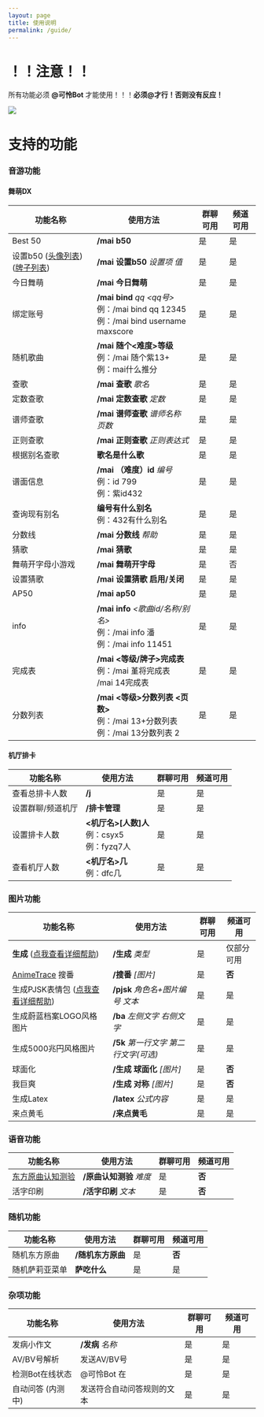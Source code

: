 ```yaml
---
layout: page
title: 使用说明
permalink: /guide/
---
```


# ！！注意！！
所有功能必须 **@可怜Bot** 才能使用！！！**必须@才行！否则没有反应！**

![](https://cdn.jsdelivr.net/gh/xszqxszq/KarenBot/QR.png)

# 支持的功能

### 音游功能

#### 舞萌DX

| 功能名称                                                   | 使用方法                                                                                         | 群聊可用 | 频道可用 |
|--------------------------------------------------------|----------------------------------------------------------------------------------------------|------|------|
| Best 50                                                | **/mai b50**                                                                                 | 是    | 是    |
| 设置b50 ([头像列表](/maimai_icons)) ([牌子列表](/maimai_plates)) | **/mai 设置b50** *设置项* *值*                                                                     | 是    | 是    |
| 今日舞萌                                                   | **/mai 今日舞萌**                                                                                | 是    | 是    |
| 绑定账号                                                   | **/mai bind** *qq* *&lt;qq号&gt;* <br> 例：/mai bind qq 12345<br> 例：/mai bind username maxscore | 是    | 是    |
| 随机歌曲                                                   | **/mai 随个&lt;难度&gt;等级** <br>例：/mai 随个紫13+<br>例：mai什么推分                                       | 是    | 是    |
| 查歌                                                     | **/mai 查歌** *歌名*                                                                             | 是    | 是    |
| 定数查歌                                                   | **/mai 定数查歌** *定数*                                                                           | 是    | 是    |    
| 谱师查歌                                                   | **/mai 谱师查歌** *谱师名称* *页数*                                                                    | 是    | 是    |    
| 正则查歌                                                   | **/mai 正则查歌** *正则表达式*                                                                        | 是    | 是    |    
| 根据别名查歌                                                 | **歌名是什么歌**                                                                                   | 是    | 是    |
| 谱面信息                                                   | **/mai** **（难度）id** *编号*<br>  例：id 799<br> 例：紫id432                                          | 是    | 是    |
| 查询现有别名                                                 | **编号有什么别名**<br> 例：432有什么别名                                                                   | 是    | 是    |
| 分数线                                                    | **/mai** **分数线** *帮助*                                                                        | 是    | 是    |
| 猜歌                                                     | **/mai 猜歌**                                                                                  | 是    | 是    |
| 舞萌开字母小游戏                                               | **/mai 舞萌开字母**                                                                               | 是    | 否    |
| 设置猜歌                                                   | **/mai 设置猜歌 启用/关闭**                                                                          | 是    | 是    |
| AP50                                                   | **/mai ap50**                                                                                | 是    | 是    |
| info                                                   | **/mai info** *&lt;歌曲id/名称/别名&gt;* <br>例：/mai info 潘<br>例：/mai info 11451                    | 是    | 是    |
| 完成表                                                    | **/mai &lt;等级/牌子&gt;完成表**<br>例：/mai 堇将完成表<br>/mai 14完成表                                      | 是    | 是    |
| 分数列表                                                   | **/mai &lt;等级&gt;分数列表 &lt;页数&gt;**<br>例：/mai 13+分数列表<br>例：/mai 13分数列表 2                      | 是    | 是    |

#### 机厅排卡

| 功能名称      | 使用方法                                          | 群聊可用 | 频道可用 |
|-----------|-----------------------------------------------|------|------|
| 查看总排卡人数   | **/j**                                        | 是    | 是    |
| 设置群聊/频道机厅 | **/排卡管理**                                     | 是    | 是    |
| 设置排卡人数    | **&lt;机厅名&gt;[人数]人** <br>例：csyx5 <br>例：fyzq7人 | 是    | 是    |
| 查看机厅人数    | **&lt;机厅名&gt;几** <br>例：dfc几                   | 是    | 是    |

###  图片功能

| 功能名称                                   | 使用方法                      | 群聊可用 | 频道可用  |
|----------------------------------------|---------------------------|------|-------|
| **生成** ([点我查看详细帮助](/meme))             | **/生成** *类型*              | 是    | 仅部分可用 |
| [AnimeTrace](https://ai.animedb.cn) 搜番 | **/搜番** *[图片]*            | 是    | **否** |
| 生成PJSK表情包 ([点我查看详细帮助](/pjsk))          | **/pjsk** *角色名+图片编号* *文本* | 是    | 是     |
| 生成蔚蓝档案LOGO风格图片                         | **/ba** *左侧文字 右侧文字*       | 是    | 是     |
| 生成5000兆円风格图片                           | **/5k** *第一行文字 第二行文字(可选)* | 是    | 是     |
| 球面化                                    | **/生成 球面化** *[图片]*        | 是    | **否** |
| 我巨爽                                    | **/生成 对称** *[图片]*         | 是    | **否** |
| 生成Latex                                | **/latex** *公式内容*         | 是    | 是     |
| 来点黄毛                                   | **/来点黄毛**                 | 是    | 是     |

### 语音功能

| 功能名称                                  | 使用方法             | 群聊可用 | 频道可用  |
|---------------------------------------|------------------|------|-------|
| [东方原曲认知测验](https://cd.thwiki.cc/quiz) | **/原曲认知测验** *难度* | 是    | **否** |
| 活字印刷                                  | **/活字印刷** *文本*   | 是    | **否** |

### 随机功能

| 功能名称    | 使用方法        | 群聊可用 | 频道可用  |
|---------|-------------|------|-------|
| 随机东方原曲  | **/随机东方原曲** | 是    | **否** |
| 随机萨莉亚菜单 | **萨吃什么**    | 是    | 是     |

### 杂项功能

| 功能名称       | 使用方法          | 群聊可用 | 频道可用 |
|------------|---------------|------|------|
| 发病小作文      | **/发病** *名称*  | 是    | 是    |
| AV/BV号解析   | 发送AV/BV号      | 是    | 是    |
| 检测Bot在线状态  | @可怜Bot 在      | 是    | 是    |
| 自动问答 (内测中) | 发送符合自动问答规则的文本 | 是    | 是    |

